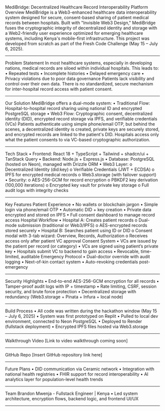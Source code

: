 MediBridge: Decentralized Healthcare Record Interoperability Platform
 Overview
MediBridge is a Web3-enhanced healthcare data interoperability system designed for secure, consent-based sharing of patient medical records between hospitals. Built with "Invisible Web3 Design," MediBridge fuses the cryptographic integrity of decentralized identity and storage with a Web2-friendly user experience optimized for emerging healthcare systems, including Kenya's mobile-first infrastructure.
This project was developed from scratch as part of the Fresh Code Challenge (May 15 – July 6, 2025).
________________________________________
 Problem Statement
In most healthcare systems, especially in developing nations, medical records are siloed within individual hospitals. This leads to:
•	Repeated tests
•	Incomplete histories
•	Delayed emergency care
•	Privacy violations due to poor data governance
Patients lack visibility and control over their own data. There is no standardized, secure mechanism for inter-hospital record access with patient consent.
________________________________________
 Our Solution
MediBridge offers a dual-mode system:
•	Traditional Flow: Hospital-to-hospital record sharing using national ID and encrypted PostgreSQL storage
•	Web3 Flow: Cryptographic consent, decentralized identity (DID), encrypted record storage via IPFS, and verifiable credentials (VCs)
Patients authenticate using simple phone/email OTP, but behind the scenes, a decentralized identity is created, private keys are securely stored, and encrypted records are linked to the patient's DID. Hospitals access only what the patient consents to via VC-based cryptographic authorization.
________________________________________
 Tech Stack
•	Frontend: React 18 + TypeScript + Tailwind + shadcn/ui + TanStack Query
•	Backend: Node.js + Express.js
•	Database: PostgreSQL (hosted on Neon), managed with Drizzle ORM
•	Web3 Layer:
o	Decentralized Identity (did:key)
o	Verifiable Credentials (JWT + ECDSA)
o	IPFS for encrypted medical records
o	Web3.storage (with failover support)
•	Security:
o	AES-256-GCM for record encryption
o	PBKDF2 key derivation (100,000 iterations)
o	Encrypted key vault for private key storage
o	Full audit logs with integrity checks
________________________________________
 Key Features
 Patient Experience
•	No wallets or blockchain jargon
•	Simple login via phone/email OTP
•	Automatic DID + key creation
•	Private data encrypted and stored on IPFS
•	Full consent dashboard to manage record access
 Hospital Workflow
•	Hospital A: Creates patient records
o	Dual-mode submission (traditional or Web3/IPFS)
o	AES-encrypted records stored securely
•	Hospital B: Searches patient using ID or DID
o	Consent modal with 3-tab wizard: Overview, Records, Authorization
o	Receives access only after patient VC approval
 Consent System
•	VCs are issued by the patient per record (or category)
•	VCs are signed using patient’s private key
•	Hospitals submit VC to backend to gain access
•	Revocable, time-limited, auditable
 Emergency Protocol
•	Dual-doctor override with audit logging
•	Next-of-kin contact system
•	Auto-revoking credentials post-emergency
________________________________________
 Security Highlights
•	End-to-end AES-256-GCM encryption for all records
•	Tamper-proof audit logs with IP + timestamp
•	Rate limiting, CSRF, session security, and brute force protection
•	Decentralized storage with redundancy (Web3.storage + Pinata + Infura + local node)
________________________________________
 Build Process
•	All code was written during the hackathon window (May 15 – July 6, 2025)
•	System was first prototyped on Replit
•	Pulled to local dev environment, connected to Neon PostgreSQL
•	Deployed to Render (fullstack deployment)
•	Encrypted IPFS files hosted via Web3.storage
________________________________________
 Walkthrough Video
[Link to video walkthrough coming soon]
________________________________________
 GitHub Repo
[Insert GitHub repository link here]
________________________________________
 Future Plans
•	DID communication via Ceramic network
•	Integration with national health registries
•	FHIR support for record interoperability
•	AI analytics layer for population-level health trends
________________________________________
 Team
Brandon Mwenja  - Fullstack Engineer | Kenya
•	Led system architecture, encryption flows, backend logic, and frontend UI/UX
________________________________________

